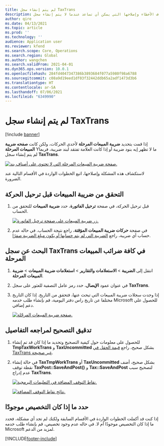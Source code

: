 ```yaml
---
title: لم يتم إنشاء سجل TaxTrans
description: يوفر هذا الموضوع معلومات استكشاف الأخطاء وإصلاحها التي يمكن أن تساعد عندما لا يتم إنشاء سجل TaxTrans.
author: qire
ms.date: 04/13/2021
ms.topic: article
ms.prod: ''
ms.technology: ''
audience: Application user
ms.reviewer: kfend
ms.search.scope: Core, Operations
ms.search.region: Global
ms.author: wangchen
ms.search.validFrom: 2021-04-01
ms.dyn365.ops.version: 10.0.1
ms.openlocfilehash: 284fd4047347386b3893684f077a5980f98a6788
ms.sourcegitcommit: c08a9d19eed1df03f32442ddb65a2adf1473d3b6
ms.translationtype: HT
ms.contentlocale: ar-SA
ms.lasthandoff: 07/06/2021
ms.locfileid: "6349990"
---
```

# <a name="taxtrans-record-isnt-generated"></a>لم يتم إنشاء سجل TaxTrans

[!include [banner](../includes/banner.md)]

إذا قمت بتحديد **ضريبة المبيعات المرحلة** لأحدي الحركات، ولكن كانت  **صفحه ضريبة المبيعات المرحلة** Yما لا تظهر إيه بنود ضريبة أو إذا كانت العلامة تفتقد لبند ضريبة، فربما لم يتم إنشاء سجل **TaxTrans**.

[![صفحة ضريبة المبيعات المرحلة التي لا تحتوي على أصناف بند.](./media/taxtrans-is-not-generated-Picture1.png)](./media/taxtrans-is-not-generated-Picture1.png)

لاستكشاف هذه المشكلة وإصلاحها، اتبع الخطوات الواردة في الأقسام التالية عند الضرورة.

## <a name="check-the-sales-tax-before-you-post-the-transaction"></a>التحقق من ضريبة المبيعات قبل ترحيل الحركة

1. قبل ترحيل الحركة، في صفحة **ترحيل الفاتورة**، حدد **ضريبة المبيعات** للتحقق من الحساب.

    [![زر ضريبة المبيعات على صفحة ترحيل الفاتورة.](./media/taxtrans-is-not-generated-Picture2.png)](./media/taxtrans-is-not-generated-Picture2.png)

2. في صفحة **حركات ضريبة المبيعات المؤقتة**، راجع نتيجة الحساب. في حاله عدم حساب أي ضريبة، راجع [الضريبة التي لم يتم حسابها أو يكون مبلغ الضريبة صفرًا](sales-tax-troubleshooting-tax-not-calculated-amount-zero.md).

## <a name="find-the-taxtrans-record-in-all-posted-sales-tax"></a>البحث عن سجل TaxTrans في كافة ضرائب المبيعات المرحلة

1. انتقل إلى **الضريبة** \> **الاستعلامات والتقارير** \> **استعلامات ضريبة المبيعات** > **ضريبة المبيعات المرحلة**.
2. في عنوان عمود **الإيصال**، حدد رمز عامل التصفية للعثور على سجل **TaxTrans**.
3. إذا وجدت سجلات ضريبة المبيعات التي تبحث عنها، فتحقق من التاريخ. إذا كان التاريخ مختلفا عن تاريخ راس دفتر اليومية، قم بإنشاء طلب خدمه Microsoft للحصول علي دعم إضافي.

    [![صفحة ضريبة المبيعات المرحّلة.](./media/taxtrans-is-not-generated-Picture4.png)](./media/taxtrans-is-not-generated-Picture4.png)

## <a name="debug-to-check-details"></a>تدقيق التصحيح لمراجعه التفاصيل

1. للحصول على معلومات حول كيفية التصحيح وتحديد ما إذا كان قد تم إنشاء **TmpTaxWorkTrans** و **TaxUncommitted** بشكل صحيح، راجع [قيمة الحقل في TaxTrans غير صحيحة](sales-tax-troubleshooting-field-value-taxtrans-incorrect.md).
2. في حالة إنشاء **TaxTmpWorkTrans** أو **TaxUncommitted** بشكل صحيح، أضف نقطة توقف **TaxPost::SaveAndPost()** و **Tax::SaveAndPost** لتصحيح سبب عدم إدراج **TaxTrans**.

    [![نقاط التوقف المضافة في التعليمات البرمجية.](./media/taxtrans-is-not-generated-Picture5.png)](./media/taxtrans-is-not-generated-Picture5.png)

    [![نتائج نقاط التوقف المضافة.](./media/taxtrans-is-not-generated-Picture6.png)](./media/taxtrans-is-not-generated-Picture6.png)

## <a name="determine-whether-customization-exists"></a>حدد ما إذا كان التخصيص موجودًا

إذا كنت قد أكملت الخطوات الواردة في الأقسام السابقة ولكنك لم تجد أي مشكلة، فحدد ما إذا كان التخصيص موجودًا أم لا. في حاله عدم وجود تخصيص، قم بإنشاء طلب خدمه Microsoft لمزيد من الدعم.

[!INCLUDE[footer-include](../../includes/footer-banner.md)]
